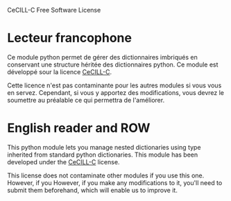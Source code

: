 CeCILL-C Free Software License

# Lecteur francophone

Ce module python permet de gérer des dictionnaires imbriqués en conservant une structure héritée des dictionnaires
python. Ce module est développé sour la licence [CeCILL-C](http://www.cecill.info/licences/Licence_CeCILL-C_V1-fr.html).

Cette licence n'est pas contaminante pour les autres modules si vous vous en servez. Cependant, si vous y 
apportez des modifications, vous devrez le soumettre au préalable ce qui permettra de l'améliorer.

# English reader and ROW

This python module lets you manage nested dictionaries using type inherited from standard python dictionaries.
This module has been developed under the [CeCILL-C](http://www.cecill.info/licences/Licence_CeCILL-C_V1-en.html)
license.

This license does not contaminate other modules if you use this one. However, if you 
However, if you make any modifications to it, you'll need to submit them beforehand, which will enable us to improve it.